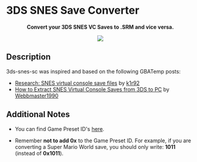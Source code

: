 # 3DS SNES Save Converter
<p align="center">
<b>Convert your 3DS SNES VC Saves to .SRM and vice versa.</b>
</p>
<p align="center">
<img src="https://github.com/manuGMG/3ds-snes-sc/blob/master/img/preview.png?raw=true"></img>
</p>

## Description
3ds-snes-sc was inspired and based on the following GBATemp posts:
* [Research: SNES virtual console save files](https://gbatemp.net/threads/research-snes-virtual-console-save-files.498334/) by [k1r92](https://gbatemp.net/members/k1r92.385069/)
* [How to Extract SNES Virtual Console Saves from 3DS to PC](https://gbatemp.net/threads/how-to-extract-snes-virtual-console-saves-from-3ds-to-pc.433063/) by [Webbmaster1990](https://gbatemp.net/members/webbmaster1900.261273/)

## Additional Notes
* You can find Game Preset ID's [here](https://www.reddit.com/r/miniSNES/comments/77pod9/snes_hacking_preset_ids_what_we_know_now/).

* Remember **not to add 0x** to the Game Preset ID. For example, if you are converting a Super Mario World save, you should only write: **1011** (instead of **0x1011**).
